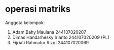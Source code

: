 # operasi matriks

Anggota kelompok:

1. Adam Bahy Maulana 244107020207
2. Dimas Handarhesky Irianto 244107020209 (PL)
3. Fijriati Rahmatur Rizqi 244107020069
